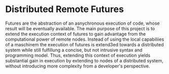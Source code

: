 Distributed Remote Futures
==========================

Futures are the abstraction of an asnychronous execution of code, whose result will be eventually available. 
The main purpose of this project is to extend the execution context of futures to gain advantage from the computational power of remote nodes. Instead of using the local capabiliies of a maschinem the execution of futures is extend3ed towards a distributed system while still fulfillung a concise, but not intrusive syntax and programming model. Thus, extending this context of execution yields substantial gain in execution by extending to nodes of a distributed system, without introducing more complexity from a developer's perspective.
